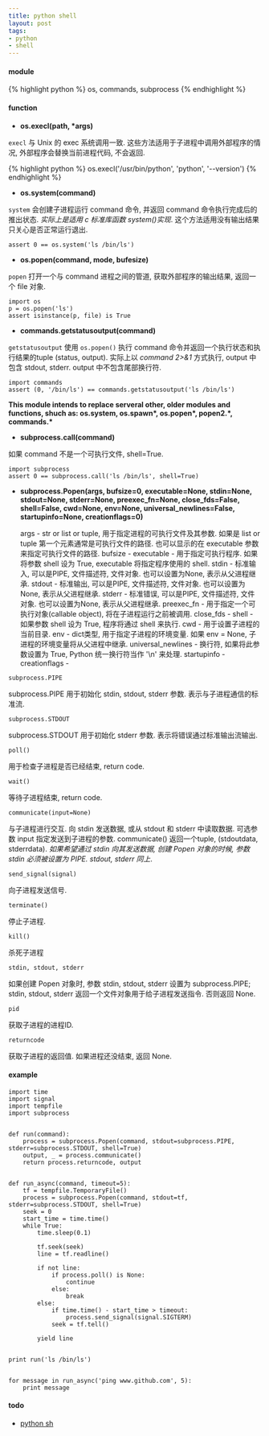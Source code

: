 ```yaml
---
title: python shell
layout: post
tags:
- python
- shell
---
```


#### module

{% highlight python %}
os, commands, subprocess
{% endhighlight %}

#### function

* **os.execl(path, \*args)**

`execl` 与 Unix 的 exec 系统调用一致. 这些方法适用于子进程中调用外部程序的情况, 外部程序会替换当前进程代码, 不会返回.

{% highlight python %}
os.execl('/usr/bin/python', 'python', '--version')
{% endhighlight %}

* **os.system(command)**

`system` 会创建子进程运行 command 命令, 并返回 command 命令执行完成后的推出状态. *实际上是适用 c 标准库函数 system()实现*. 这个方法适用没有输出结果只关心是否正常运行退出.

    assert 0 == os.system('ls /bin/ls')

* **os.popen(command, mode, bufesize)**

`popen` 打开一个与 command 进程之间的管道, 获取外部程序的输出结果, 返回一个 file 对象.

    import os
    p = os.popen('ls')
    assert isinstance(p, file) is True

* **commands.getstatusoutput(command)**

`getstatusoutput` 使用 `os.popen()` 执行 command 命令并返回一个执行状态和执行结果的tuple (status, output). 实际上以 *command 2>&1* 方式执行, output 中包含 stdout, stderr. output 中不包含尾部换行符.

    import commands
    assert (0, '/bin/ls') == commands.getstatusoutput('ls /bin/ls')

**This module intends to replace serveral other, older modules and functions, shuch as: os.system, os.spawn\*, os.popen\*, popen2.\*, commands.\***

* **subprocess.call(command)**

如果 command 不是一个可执行文件, shell=True.

    import subprocess
    assert 0 == subprocess.call('ls /bin/ls', shell=True)

* **subprocess.Popen(args, bufsize=0, executable=None, stdin=None, stdout=None, stderr=None, preexec_fn=None, close_fds=False, shell=False, cwd=None, env=None, universal_newlines=False, startupinfo=None, creationflags=0)**

    args                - str or list or tuple, 用于指定进程的可执行文件及其参数. 如果是 list or tuple 第一个元素通常是可执行文件的路径. 也可以显示的在 executable 参数来指定可执行文件的路径.
    bufsize             -
    executable          - 用于指定可执行程序. 如果将参数 shell 设为 True, executable 将指定程序使用的 shell.
    stdin               - 标准输入, 可以是PIPE, 文件描述符, 文件对象. 也可以设置为None, 表示从父进程继承.
    stdout              - 标准输出, 可以是PIPE, 文件描述符, 文件对象. 也可以设置为None, 表示从父进程继承.
    stderr              - 标准错误, 可以是PIPE, 文件描述符, 文件对象. 也可以设置为None, 表示从父进程继承.
    preexec_fn          - 用于指定一个可执行对象(callable object), 将在子进程运行之前被调用.
    close_fds           -
    shell               - 如果参数 shell 设为 True, 程序将通过 shell 来执行.
    cwd                 - 用于设置子进程的当前目录.
    env                 - dict类型, 用于指定子进程的环境变量. 如果 env = None, 子进程的环境变量将从父进程中继承.
    universal_newlines  - 换行符, 如果将此参数设置为 True, Python 统一换行符当作 '\n' 来处理.
    startupinfo         -
    creationflags       -

`subprocess.PIPE`

subprocess.PIPE 用于初始化 stdin, stdout, stderr 参数. 表示与子进程通信的标准流.

`subprocess.STDOUT`

subprocess.STDOUT 用于初始化 stderr 参数. 表示将错误通过标准输出流输出.

`poll()`

用于检查子进程是否已经结束, return code.

`wait()`

等待子进程结束, return code.

`communicate(input=None)`

与子进程进行交互. 向 stdin 发送数据, 或从 stdout 和 stderr 中读取数据. 可选参数 input 指定发送到子进程的参数. communicate() 返回一个tuple, (stdoutdata, stderrdata). *如果希望通过 stdin 向其发送数据, 创建 Popen 对象的时候, 参数 stdin 必须被设置为 PIPE. stdout, stderr 同上*.

`send_signal(signal)`

向子进程发送信号.

`terminate()`

停止子进程.

`kill()`

杀死子进程

`stdin, stdout, stderr`

如果创建 Popen 对象时, 参数 stdin, stdout, stderr 设置为 subprocess.PIPE; stdin, stdout, stderr 返回一个文件对象用于给子进程发送指令. 否则返回 None.

`pid`

获取子进程的进程ID.

`returncode`

获取子进程的返回值. 如果进程还没结束, 返回 None.

#### example

    import time
    import signal
    import tempfile
    import subprocess


    def run(command):
        process = subprocess.Popen(command, stdout=subprocess.PIPE, stderr=subprocess.STDOUT, shell=True)
        output, _ = process.communicate()
        return process.returncode, output


    def run_async(command, timeout=5):
        tf = tempfile.TemporaryFile()
        process = subprocess.Popen(command, stdout=tf, stderr=subprocess.STDOUT, shell=True)
        seek = 0
        start_time = time.time()
        while True:
            time.sleep(0.1)

            tf.seek(seek)
            line = tf.readline()

            if not line:
                if process.poll() is None:
                    continue
                else:
                    break
            else:
                if time.time() - start_time > timeout:
                    process.send_signal(signal.SIGTERM)
                seek = tf.tell()

            yield line


    print run('ls /bin/ls')


    for message in run_async('ping www.github.com', 5):
        print message

#### todo

* [python sh](https://github.com/amoffat/sh)
